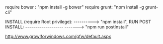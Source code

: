 require bower : "npm install -g bower"
require grunt: "npm install -g grunt-cli"

INSTALL (require Root privilege): ----------> "npm install",
RUN POST INSTALL: -------------------
-------> "npm run postInstall"

http://www.growlforwindows.com/gfw/default.aspx